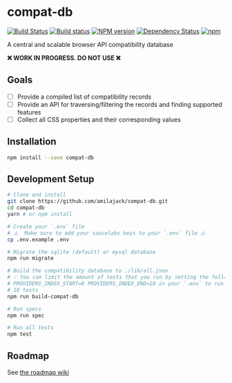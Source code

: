 compat-db
=========
[![Build Status](https://travis-ci.org/amilajack/compat-db.svg?branch=master&maxAge=2592)](https://travis-ci.org/amilajack/compat-db)
[![Build status](https://ci.appveyor.com/api/projects/status/at71r1stbghsgcja/branch/master?svg=true&maxAge=2592)](https://ci.appveyor.com/project/amilajack/compat-db/branch/master)
[![NPM version](https://badge.fury.io/js/compat-db.svg?maxAge=2592)](http://badge.fury.io/js/compat-db)
[![Dependency Status](https://img.shields.io/david/amilajack/compat-db.svg?maxAge=2592)](https://david-dm.org/amilajack/compat-db)
[![npm](https://img.shields.io/npm/dm/compat-db.svg?maxAge=2592)](https://npm-stat.com/charts.html?package=compat-db)

A central and scalable browser API compatibility database

**❌ WORK IN PROGRESS. DO NOT USE ❌**

## Goals
- [ ] Provide a compiled list of compatibility records
- [ ] Provide an API for traversing/filtering the records and finding supported features
- [ ] Collect all CSS properties and their corresponding values

## Installation
```bash
npm install --save compat-db
```

## Development Setup
```bash
# Clone and install
git clone https://github.com/amilajack/compat-db.git
cd compat-db
yarn # or npm install

# Create your `.env` file
# ⚠️  Make sure to add your saucelabs keys to your `.env` file ⚠️
cp .env.example .env

# Migrate the sqlite (default) or mysql database
npm run migrate

# Build the compatibility database to ./lib/all.json
# 💡 You can limit the amount of tests that you run by setting the following ENV's
# PROVIDERS_INDEX_START=0 PROVIDERS_INDEX_END=10 in your `.env` to run the first
# 10 tests
npm run build-compat-db

# Run specs
npm run spec

# Run all tests
npm test
```

## Roadmap
See [the roadmap wiki](https://github.com/amilajack/compat-db/wiki/Roadmap)
